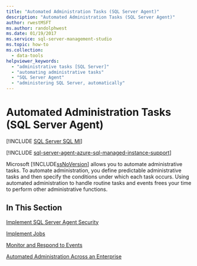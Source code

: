 ```yaml
---
title: "Automated Administration Tasks (SQL Server Agent)"
description: "Automated Administration Tasks (SQL Server Agent)"
author: rwestMSFT
ms.author: randolphwest
ms.date: 01/19/2017
ms.service: sql-server-management-studio
ms.topic: how-to
ms.collection:
  - data-tools
helpviewer_keywords:
  - "administrative tasks [SQL Server]"
  - "automating administrative tasks"
  - "SQL Server Agent"
  - "administering SQL Server, automatically"
---
```

# Automated Administration Tasks (SQL Server Agent)
[!INCLUDE [SQL Server SQL MI](../includes/applies-to-version/sql-asdbmi.md)]

[!INCLUDE [sql-server-agent-azure-sql-managed-instance-support](../includes/sql-server-agent-azure-sql-managed-instance-support.md)]

Microsoft [!INCLUDE[ssNoVersion](../includes/ssnoversion-md.md)] allows you to automate administrative tasks. To automate administration, you define predictable administrative tasks and then specify the conditions under which each task occurs. Using automated administration to handle routine tasks and events frees your time to perform other administrative functions.  
  
## In This Section  
[Implement SQL Server Agent Security](implement-sql-server-agent-security.md)  
  
[Implement Jobs](implement-jobs.md)  
  
[Monitor and Respond to Events](monitor-and-respond-to-events.md)  
  
[Automated Administration Across an Enterprise](automated-administration-across-an-enterprise.md)  
